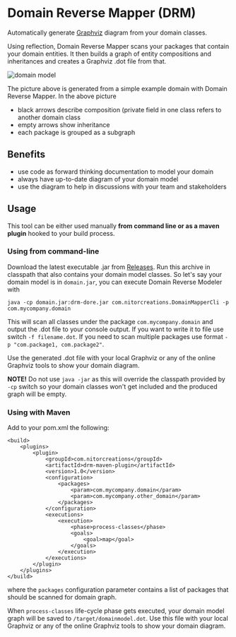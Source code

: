 Domain Reverse Mapper (DRM)
===========================

Automatically generate [Graphviz](http://www.graphviz.org/) diagram from your domain classes.

Using reflection, Domain Reverse Mapper scans your packages that contain your domain entities. It then builds a graph of entity compositions and inheritances and creates a Graphviz .dot file from that.

![domain model](https://dl.dropboxusercontent.com/u/734976/domain.png)

The picture above is generated from a simple example domain with Domain Reverse Mapper. In the above picture

- black arrows describe composition (private field in one class refers to another domain class
- empty arrows show inheritance
- each package is grouped as a subgraph

## Benefits

- use code as forward thinking documentation to model your domain
- always have up-to-date diagram of your domain model
- use the diagram to help in discussions with your team and stakeholders

## Usage

This tool can be either used manually **from command line or as a maven plugin** hooked to your build process.

### Using from command-line

Download the latest executable .jar from [Releases](https://github.com/NitorCreations/DomainReverseMapper/releases/tag/drm-1.0-standalone). Run this archive in classpath that also contains your domain model classes. So let's say your domain model is in `domain.jar`, you can execute Domain Reverse Modeler with

    java -cp domain.jar:drm-dore.jar com.nitorcreations.DomainMapperCli -p com.mycompany.domain

This will scan all classes under the package `com.mycompany.domain` and output the .dot file to your console output. If you want to write it to file use switch `-f filename.dot`. If you need to scan multiple packages use format `-p "com.package1, com.package2"`.

Use the generated .dot file with your local Graphviz or any of the online Graphviz tools to show your domain diagram.

**NOTE!** Do not use `java -jar` as this will override the classpath provided by `-cp` switch so your domain classes won't get included and the produced graph will be empty.

### Using with Maven

Add to your pom.xml the following:

	<build>
		<plugins>
			<plugin>
				<groupId>com.nitorcreations</groupId>
				<artifactId>drm-maven-plugin</artifactId>
				<version>1.0</version>
				<configuration>
					<packages>
						<param>com.mycompany.domain</param>
						<param>com.mycompany.other_domain</param>
					</packages>
				</configuration>
				<executions>
					<execution>
						<phase>process-classes</phase>
						<goals>
							<goal>map</goal>
						</goals>
					</execution>
				</executions>
			</plugin>
		</plugins>
	</build>

where the `packages` configuration parameter contains a list of packages that should be scanned for domain graph.

When `process-classes` life-cycle phase gets executed, your domain model graph will be saved to `/target/domainmodel.dot`. Use this file with your local Graphviz or any of the online Graphviz tools to show your domain diagram.






